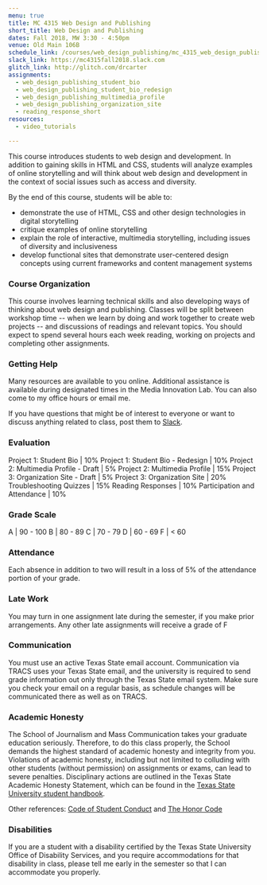 ```yaml
---
menu: true
title: MC 4315 Web Design and Publishing
short_title: Web Design and Publishing
dates: Fall 2018, MW 3:30 - 4:50pm
venue: Old Main 106B
schedule_link: /courses/web_design_publishing/mc_4315_web_design_publishing_schedule.html
slack_link: https://mc4315fall2018.slack.com
glitch_link: http://glitch.com/drcarter
assignments:
  - web_design_publishing_student_bio
  - web_design_publishing_student_bio_redesign
  - web_design_publishing_multimedia_profile
  - web_design_publishing_organization_site
  - reading_response_short
resources:
  - video_tutorials

---
```


This course introduces students to web design and development. In addition to gaining skills in HTML and CSS, students will analyze examples of online storytelling and will think about web design and development in the context of social issues such as access and diversity.

By the end of this course, students will be able to:

- demonstrate the use of HTML, CSS and other design technologies in digital storytelling
- critique examples of online storytelling
- explain the role of interactive, multimedia storytelling, including issues of diversity and inclusiveness
- develop functional sites that demonstrate user-centered design concepts using current frameworks and content management systems

### Course Organization

This course involves learning technical skills and also developing ways of thinking about web design and publishing. Classes will be split between workshop time -- when we learn by doing and work together to create web projects -- and discussions of readings and relevant topics. You should expect to spend several hours each week reading, working on projects and completing other assignments.

### Getting Help

Many resources are available to you online. Additional assistance is available during designated times in the Media Innovation Lab. You can also come to my office hours or email me.

If you have questions that might be of interest to everyone or want to discuss anything related to class, post them to  [Slack](https://mc4315fall2018.slack.com).

### Evaluation

Project 1: Student Bio | 10%
Project 1: Student Bio - Redesign | 10%
Project 2: Multimedia Profile - Draft | 5%
Project 2: Multimedia Profile | 15%
Project 3: Organization Site - Draft | 5%
Project 3: Organization Site | 20%
Troubleshooting Quizzes | 15%
Reading Responses | 10%
Participation and Attendance | 10%

### Grade Scale

A | 90 - 100
B | 80 - 89
C | 70 - 79
D | 60 - 69
F | < 60

### Attendance

Each absence in addition to two will result in a loss of 5% of the attendance portion of your grade.

### Late Work

You may turn in one assignment late during the semester, if you make prior arrangements. Any other late assignments will receive a grade of F

### Communication

You must use an active Texas State email account. Communication via TRACS uses your Texas State email, and the university is required to send grade information out only through the Texas State email system. Make sure you check your email on a regular basis, as schedule changes will be communicated there as well as on TRACS.

### Academic Honesty

The School of Journalism and Mass Communication takes your graduate education seriously. Therefore, to do this class properly, the School demands the highest standard of academic honesty and integrity from you. Violations of academic honesty, including but not limited to colluding with other students (without permission) on assignments or exams, can lead to severe penalties. Disciplinary actions are outlined in the Texas State Academic Honesty Statement, which can be found in the [Texas State University student handbook](http://www.dos.txstate.edu/handbook.html).

Other references: [Code of Student Conduct](http://www.dos.txstate.edu/handbook/rules/cosc.html) and [The Honor Code](http://www.txstate.edu/honorcodecouncil/Academic-Integrity.html)

### Disabilities

If you are a student with a disability certified by the Texas State University Office of Disability Services, and you require accommodations for that disability in class, please tell me early in the semester so that I can accommodate you properly.
